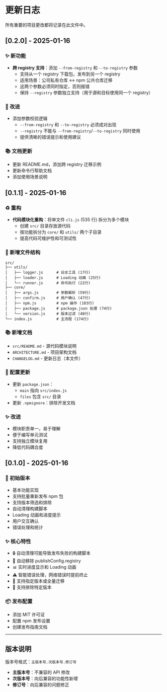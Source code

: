 # 更新日志

所有重要的项目更改都将记录在此文件中。

## [0.2.0] - 2025-01-16

### ✨ 新功能

- **跨 registry 支持**：添加 `--from-registry` 和 `--to-registry` 参数
  - 支持从一个 registry 下载包，发布到另一个 registry
  - 适用场景：公司私有仓库 ↔ npm 公共仓库迁移
  - 这两个参数必须同时指定，否则报错
  - 保持 `--registry` 参数独立支持（用于源和目标使用同一个 registry）

### 🔧 改进

- 添加参数校验逻辑
  - `--from-registry` 和 `--to-registry` 必须成对出现
  - `--registry` 不能与 `--from-registry`/`--to-registry` 同时使用
  - 提供清晰的错误提示和使用建议

### 📚 文档更新

- 更新 README.md，添加跨 registry 迁移示例
- 更新命令行帮助文档
- 添加使用场景说明

## [0.1.1] - 2025-01-16

### ♻️ 重构

- **代码模块化重构**：将单文件 `cli.js` (535 行) 拆分为多个模块
  - 创建 `src/` 目录存放源代码
  - 按功能拆分为 `core/` 和 `utils/` 两个子目录
  - 提高代码可维护性和可测试性

### 📁 新增文件结构

```
src/
├── utils/
│   ├── logger.js      # 日志工具 (17行)
│   ├── loader.js      # Loading 动画 (25行)
│   └── runner.js      # 命令执行 (22行)
├── core/
│   ├── args.js        # 参数解析 (59行)
│   ├── confirm.js     # 用户确认 (47行)
│   ├── npm.js         # npm 操作 (103行)
│   ├── package.js     # package.json 处理 (74行)
│   └── version.js     # 版本过滤 (48行)
└── index.js           # 主流程 (174行)
```

### 📚 新增文档

- `src/README.md` - 源代码模块说明
- `ARCHITECTURE.md` - 项目架构文档
- `CHANGELOG.md` - 更新日志（本文件）

### 🔧 配置更新

- 更新 `package.json`：
  - `main` 指向 `src/index.js`
  - `files` 包含 `src/` 目录
- 更新 `.npmignore`：排除开发文档

### ✨ 改进

- 模块职责单一，易于理解
- 便于编写单元测试
- 支持独立模块复用
- 降低代码耦合度

## [0.1.0] - 2025-01-16

### 🎉 初始版本

- 基本功能实现
- 支持批量重新发布 npm 包
- 支持版本筛选和排除
- 自动清理构建脚本
- Loading 动画和进度提示
- 用户交互确认
- 错误处理和统计

### ✨ 核心特性

- 🔒 自动清理可能导致发布失败的构建脚本
- 🧹 自动移除 publishConfig.registry
- 📊 实时进度显示和 Loading 动画
- ⚠️ 智能错误处理，网络错误时提前终止
- 🎯 支持指定版本或全量迁移
- 🚫 支持排除特定版本

### 📦 发布配置

- 添加 MIT 许可证
- 配置 npm 发布设置
- 创建发布指南文档

---

## 版本说明

版本号格式：`主版本号.次版本号.修订号`

- **主版本号**：不兼容的 API 修改
- **次版本号**：向后兼容的功能性新增
- **修订号**：向后兼容的问题修正
